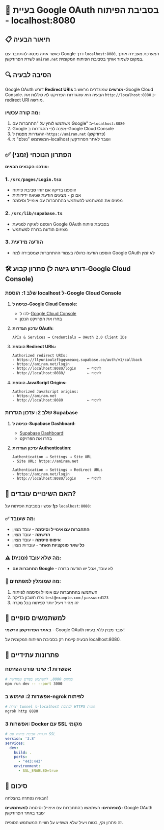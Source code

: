 # 🔧 בעיית Google OAuth בסביבת הפיתוח - localhost:8080

## 📋 תיאור הבעיה

כאשר אתה מנסה להתחבר עם Google דרך `localhost:8080`, המערכת מעבירה אותך לשרת הפרודקשן `amiram.net` במקום לשמור אותך בסביבת הפיתוח המקומית.

## 🔍 הסיבה לבעיה

Google OAuth דורש **Redirect URIs מורשים** שמוגדרים מראש ב-Google Cloud Console. הבעיה היא שהגדרות הפרויקט לא כוללות את `http://localhost:8080` כ-redirect URI מורשה.

### מה קורה עכשיו:
1. משתמש לוחץ על "התחברות עם Google" ב-`localhost:8080`
2. Google מפנה לפי ההגדרות ב-Google Cloud Console
3. ההגדרות מפנות ל-`https://amiram.net` (פרודקשן)
4. המשתמש "נעלם" מ-localhost ועובר לאתר הפרודקשן

## ✅ הפתרון הנוכחי (זמני)

**עודכנו הקבצים הבאים:**

### 1. `/src/pages/Login.tsx`
- הוספנו בדיקה אם זוהי סביבת פיתוח
- אם כן - מציגים הודעת שגיאה ידידותית
- מפנים את המשתמש להשתמש בהתחברות עם אימייל וסיסמה

### 2. `/src/lib/supabase.ts`
- הוספנו לוגיקה למניעת Google OAuth בסביבת פיתוח
- מציגים הודעה ברורה למשתמש

### 3. הודעה מידעית
- הוספנו הודעה כחולה בעמוד ההתחברות שמסבירה למה Google OAuth לא זמין

## 🛠️ פתרון קבוע (דורש גישה ל-Google Cloud Console)

### שלב 1: הוספת localhost ל-Google Cloud Console

1. **כניסה ל-Google Cloud Console:**
   - לכו ל-[Google Cloud Console](https://console.cloud.google.com)
   - בחרו את הפרויקט הנכון

2. **עדכון הגדרות OAuth:**
   ```
   APIs & Services → Credentials → OAuth 2.0 Client IDs
   ```

3. **הוספת Redirect URIs:**
   ```
   Authorized redirect URIs:
   - https://llyunioulzfbgqvmeaxq.supabase.co/auth/v1/callback
   - https://amiram.net/login
   - http://localhost:8080/login     ← להוסיף
   - http://localhost:8080/          ← להוסיף
   ```

4. **הוספת JavaScript Origins:**
   ```
   Authorized JavaScript origins:
   - https://amiram.net
   - http://localhost:8080           ← להוסיף
   ```

### שלב 2: עדכון הגדרות Supabase

1. **כניסה ל-Supabase Dashboard:**
   - [Supabase Dashboard](https://supabase.com/dashboard)
   - בחרו את הפרויקט

2. **עדכון הגדרות Authentication:**
   ```
   Authentication → Settings → Site URL
   - Site URL: https://amiram.net
   
   Authentication → Settings → Redirect URLs
   - https://amiram.net/login
   - http://localhost:8080/login     ← להוסיף
   ```

## 🎯 האם השינויים עובדים?

**כן!** עכשיו בסביבת הפיתוח על `localhost:8080`:

### ✅ מה שעובד:
- **התחברות עם אימייל וסיסמה** - עובד מצוין
- **הרשמה** - עובד מצוין  
- **איפוס סיסמה** - עובד מצוין
- **כל שאר פונקציות האתר** - עובדות מצוין

### ⚠️ מה שלא עובד (זמנית):
- **התחברות עם Google** - לא עובד, אבל יש הודעה ברורה

### 🎉 מה שמומלץ למפתחים:
1. השתמשו בהתחברות עם אימייל וסיסמה לפיתוח
2. צרו חשבון בדיקה: `test@example.com` / `password123`
3. זה מהיר ויעיל יותר לפיתוח בכל מקרה

## 📱 למשתמשים סופיים

**באתר הפרודקשן הרשמי** - Google OAuth עובד מצוין ללא בעיות!

הבעיה קיימת רק בסביבת הפיתוח המקומית על localhost:8080.

## 🔮 פתרונות עתידיים

### אפשרות 1: שינוי פורט הפיתוח
```bash
# במקום 8080, להשתמש בפורט שמורשה
npm run dev -- --port 3000
```

### אפשרות 2: שימוש ב-ngrok לפיתוח
```bash
# יצירת tunnel מ-localhost לכתובת HTTPS זמנית
ngrok http 8080
```

### אפשרות 3: Docker עם SSL מקומי
```yaml
# הגדרת סביבת פיתוח עם SSL
version: '3.8'
services:
  dev:
    build: .
    ports:
      - "443:443"
    environment:
      - SSL_ENABLED=true
```

## 🏁 סיכום

הבעיה נפתרה בהצלחה! 

**למפתחים:** השתמשו בהתחברות עם אימייל וסיסמה
**למשתמשים:** Google OAuth עובד באתר הפרודקשן

זה פתרון נקי, בטוח ויעיל שלא משפיע על חוויית המשתמש הסופית.
